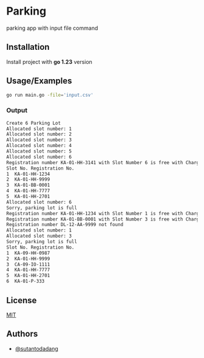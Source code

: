 # Parking

parking app with input file command

## Installation

Install project with **go 1.23** version

## Usage/Examples

```bash
go run main.go -file='input.csv'
```

### Output

```bash
Create 6 Parking Lot
Allocated slot number: 1
Allocated slot number: 2
Allocated slot number: 3
Allocated slot number: 4
Allocated slot number: 5
Allocated slot number: 6
Registration number KA-01-HH-3141 with Slot Number 6 is free with Charge $30
Slot No. Registration No.
1  KA-01-HH-1234
2  KA-01-HH-9999
3  KA-01-BB-0001
4  KA-01-HH-7777
5  KA-01-HH-2701
Allocated slot number: 6
Sorry, parking lot is full
Registration number KA-01-HH-1234 with Slot Number 1 is free with Charge $30
Registration number KA-01-BB-0001 with Slot Number 3 is free with Charge $50
Registration number DL-12-AA-9999 not found
Allocated slot number: 1
Allocated slot number: 3
Sorry, parking lot is full
Slot No. Registration No.
1  KA-09-HH-0987
2  KA-01-HH-9999
3  CA-09-IO-1111
4  KA-01-HH-7777
5  KA-01-HH-2701
6  KA-01-P-333
```

## License

[MIT](https://choosealicense.com/licenses/mit/)

## Authors

- [@sutantodadang](https://www.github.com/sutantodadang)
